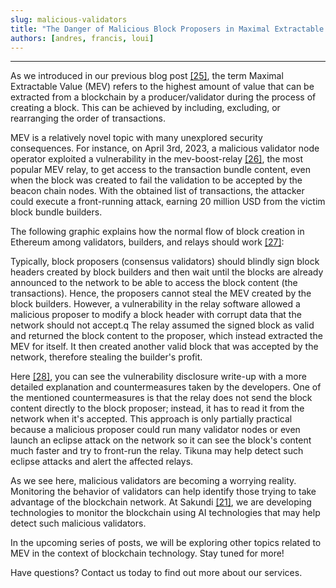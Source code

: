 ```yaml
---
slug: malicious-validators
title: "The Danger of Malicious Block Proposers in Maximal Extractable Value"
authors: [andres, francis, loui]
---
```

---

As we introduced in our previous blog post [[25]](/docs/research/references), the term Maximal Extractable Value (MEV) refers to the highest amount of value that can be extracted from a blockchain by a producer/validator during the process of creating a block. This can be achieved by including, excluding, or rearranging the order of transactions.

MEV is a relatively novel topic with many unexplored security consequences. For instance, on April 3rd, 2023, a malicious validator node operator exploited a vulnerability in the mev-boost-relay [[26]](/docs/research/references), the most popular MEV relay, to get access to the transaction bundle content, even when the block was created to fail the validation to be accepted by the beacon chain nodes. With the obtained list of transactions, the attacker could execute a front-running attack, earning 20 million USD from the victim block bundle builders.

The following graphic explains how the normal flow of block creation in Ethereum among validators, builders, and relays should work [[27]](/docs/research/references): 

<div className="blogMev2"></div>

Typically, block proposers (consensus validators) should blindly sign block headers created by block builders and then wait until the blocks are already announced to the network to be able to access the block content (the transactions). Hence, the proposers cannot steal the MEV created by the block builders. However, a vulnerability in the relay software allowed a malicious proposer to modify a block header with corrupt data that the network should not accept.q The relay assumed the signed block as valid and returned the block content to the proposer, which instead extracted the MEV for itself. It then created another valid block that was accepted by the network, therefore stealing the builder's profit.

Here [[28]](/docs/research/references), you can see the vulnerability disclosure write-up with a more detailed explanation and countermeasures taken by the developers. One of the mentioned countermeasures is that the relay does not send the block content directly to the block proposer; instead, it has to read it from the network when it's accepted. This approach is only partially practical because a malicious proposer could run many validator nodes or even launch an eclipse attack on the network so it can see the block's content much faster and try to front-run the relay. Tikuna may help detect such eclipse attacks and alert the affected relays.

As we see here, malicious validators are becoming a worrying reality. Monitoring the behavior of validators can help identify those trying to take advantage of the blockchain network. At Sakundi [[21]](/docs/research/references), we are developing technologies to monitor the blockchain using AI technologies that may help detect such malicious validators.

In the upcoming series of posts, we will be exploring other topics related to MEV in the context of blockchain technology. Stay tuned for more!

Have questions? Contact us today to find out more about our services.
